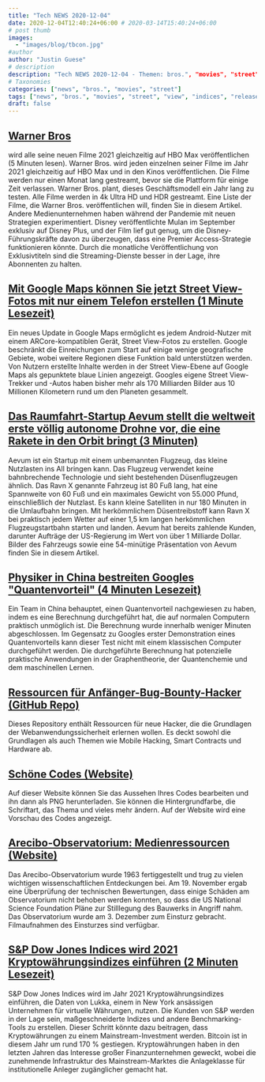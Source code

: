 ```yaml
---
title: "Tech NEWS 2020-12-04"
date: 2020-12-04T12:40:24+06:00 # 2020-03-14T15:40:24+06:00
# post thumb
images:
  - "images/blog/tbcon.jpg"
#author
author: "Justin Guese"
# description
description: "Tech NEWS 2020-12-04 - Themen: bros.", "movies", "street"
# Taxonomies
categories: ["news", "bros.", "movies", "street"]
tags: ["news", "bros.", "movies", "street", "view", "indices", "release"]
draft: false
---
```


## [Warner Bros](https://www.theverge.com/2020/12/3/22150605/hbo-max-warner-bros-movies-2021-simultaneous-release-matrix-godzilla-suicide-squad-space-jam?scrolla=5eb6d68b7fedc32c19ef33b4/1/010001762d6fc02f-cd9e3a39-96c8-4ae6-8181-4df6f2ae1130-000000/qMjXr9ieZgEhwZk3jdM-edcPTtngThxXnGMM9krcxpA=170)

 wird alle seine neuen Filme 2021 gleichzeitig auf HBO Max veröffentlichen (5 Minuten lesen). Warner Bros. wird jeden einzelnen seiner Filme im Jahr 2021 gleichzeitig auf HBO Max und in den Kinos veröffentlichen. Die Filme werden nur einen Monat lang gestreamt, bevor sie die Plattform für einige Zeit verlassen. Warner Bros. plant, dieses Geschäftsmodell ein Jahr lang zu testen. Alle Filme werden in 4k Ultra HD und HDR gestreamt. Eine Liste der Filme, die Warner Bros. veröffentlichen will, finden Sie in diesem Artikel. Andere Medienunternehmen haben während der Pandemie mit neuen Strategien experimentiert. Disney veröffentlichte Mulan im September exklusiv auf Disney Plus, und der Film lief gut genug, um die Disney-Führungskräfte davon zu überzeugen, dass eine Premier Access-Strategie funktionieren könnte. Durch die monatliche Veröffentlichung von Exklusivtiteln sind die Streaming-Dienste besser in der Lage, ihre Abonnenten zu halten.

## [Mit Google Maps können Sie jetzt Street View-Fotos mit nur einem Telefon erstellen (1 Minute Lesezeit)](https://www.theverge.com/2020/12/3/22149884/google-maps-street-view-photos-phone-android-update?scrolla=5eb6d68b7fedc32c19ef33b4/1/010001762d6fc02f-cd9e3a39-96c8-4ae6-8181-4df6f2ae1130-000000/P-sZU8VTh-fTIvaGo5mIg8RN2V3aKtjwbCaauAzq4B4=170)

 Ein neues Update in Google Maps ermöglicht es jedem Android-Nutzer mit einem ARCore-kompatiblen Gerät, Street View-Fotos zu erstellen. Google beschränkt die Einreichungen zum Start auf einige wenige geografische Gebiete, wobei weitere Regionen diese Funktion bald unterstützen werden. Von Nutzern erstellte Inhalte werden in der Street View-Ebene auf Google Maps als gepunktete blaue Linien angezeigt. Googles eigene Street View-Trekker und -Autos haben bisher mehr als 170 Milliarden Bilder aus 10 Millionen Kilometern rund um den Planeten gesammelt.

## [Das Raumfahrt-Startup Aevum stellt die weltweit erste völlig autonome Drohne vor, die eine Rakete in den Orbit bringt (3 Minuten)](https://techcrunch.com/2020/12/03/space-startup-aevum-debuts-worlds-first-fully-autonomous-orbital-rocket-launching-drone//1/010001762d6fc02f-cd9e3a39-96c8-4ae6-8181-4df6f2ae1130-000000/BSEf4Bn5qcCRv2YbIbT-TWfOJrMefh_jCZ9NU_rofBI=170)

 Aevum ist ein Startup mit einem unbemannten Flugzeug, das kleine Nutzlasten ins All bringen kann. Das Flugzeug verwendet keine bahnbrechende Technologie und sieht bestehenden Düsenflugzeugen ähnlich. Das Ravn X genannte Fahrzeug ist 80 Fuß lang, hat eine Spannweite von 60 Fuß und ein maximales Gewicht von 55.000 Pfund, einschließlich der Nutzlast. Es kann kleine Satelliten in nur 180 Minuten in die Umlaufbahn bringen. Mit herkömmlichem Düsentreibstoff kann Ravn X bei praktisch jedem Wetter auf einer 1,5 km langen herkömmlichen Flugzeugstartbahn starten und landen. Aevum hat bereits zahlende Kunden, darunter Aufträge der US-Regierung im Wert von über 1 Milliarde Dollar. Bilder des Fahrzeugs sowie eine 54-minütige Präsentation von Aevum finden Sie in diesem Artikel.

## [Physiker in China bestreiten Googles "Quantenvorteil" (4 Minuten Lesezeit)](https://www.nature.com/articles/d41586-020-03434-7/1/010001762d6fc02f-cd9e3a39-96c8-4ae6-8181-4df6f2ae1130-000000/58rh-LSvT562LqMtZ6sFxMM-gzAsFNvvtbKOrVNNWdo=170)

 Ein Team in China behauptet, einen Quantenvorteil nachgewiesen zu haben, indem es eine Berechnung durchgeführt hat, die auf normalen Computern praktisch unmöglich ist. Die Berechnung wurde innerhalb weniger Minuten abgeschlossen. Im Gegensatz zu Googles erster Demonstration eines Quantenvorteils kann dieser Test nicht mit einem klassischen Computer durchgeführt werden. Die durchgeführte Berechnung hat potenzielle praktische Anwendungen in der Graphentheorie, der Quantenchemie und dem maschinellen Lernen.

## [Ressourcen für Anfänger-Bug-Bounty-Hacker (GitHub Repo)](https://github.com/nahamsec/Resources-for-Beginner-Bug-Bounty-Hunters/1/010001762d6fc02f-cd9e3a39-96c8-4ae6-8181-4df6f2ae1130-000000/bky639exWEVNE_JWQZ52EaRDnegqz8wkYDjqwMOuNfo=170)

 Dieses Repository enthält Ressourcen für neue Hacker, die die Grundlagen der Webanwendungssicherheit erlernen wollen. Es deckt sowohl die Grundlagen als auch Themen wie Mobile Hacking, Smart Contracts und Hardware ab.

## [Schöne Codes (Website)](https://www.beautifulcodes.in//1/010001762d6fc02f-cd9e3a39-96c8-4ae6-8181-4df6f2ae1130-000000/-IZnac5ot3LDNqSwnnSVaC1WlUhRfKnZrdv3SUpAYCQ=170)

 Auf dieser Website können Sie das Aussehen Ihres Codes bearbeiten und ihn dann als PNG herunterladen. Sie können die Hintergrundfarbe, die Schriftart, das Thema und vieles mehr ändern. Auf der Website wird eine Vorschau des Codes angezeigt.

## [Arecibo-Observatorium: Medienressourcen (Website)](https://www.nsf.gov/news/special_reports/arecibo//1/010001762d6fc02f-cd9e3a39-96c8-4ae6-8181-4df6f2ae1130-000000/VmOoZY3Ubfoy_xR2sZYeVAlU_MS5gk_b2IeOfbvDksE=170)

 Das Arecibo-Observatorium wurde 1963 fertiggestellt und trug zu vielen wichtigen wissenschaftlichen Entdeckungen bei. Am 19. November ergab eine Überprüfung der technischen Bewertungen, dass einige Schäden am Observatorium nicht behoben werden konnten, so dass die US National Science Foundation Pläne zur Stilllegung des Bauwerks in Angriff nahm. Das Observatorium wurde am 3. Dezember zum Einsturz gebracht. Filmaufnahmen des Einsturzes sind verfügbar.

## [S&P Dow Jones Indices wird 2021 Kryptowährungsindizes einführen (2 Minuten Lesezeit)](https://www.reuters.com/article/cryptocurrencies-sp/sp-dow-jones-indices-to-launch-cryptocurrency-indexes-in-2021-idUSL1N2IJ0TG/1/010001762d6fc02f-cd9e3a39-96c8-4ae6-8181-4df6f2ae1130-000000/h77vMsO9navuJ1lRXFMIEfvpXUa_5vJuCWDRpl8AGaM=170)

 S&P Dow Jones Indices wird im Jahr 2021 Kryptowährungsindizes einführen, die Daten von Lukka, einem in New York ansässigen Unternehmen für virtuelle Währungen, nutzen. Die Kunden von S&P werden in der Lage sein, maßgeschneiderte Indizes und andere Benchmarking-Tools zu erstellen. Dieser Schritt könnte dazu beitragen, dass Kryptowährungen zu einem Mainstream-Investment werden. Bitcoin ist in diesem Jahr um rund 170 % gestiegen. Kryptowährungen haben in den letzten Jahren das Interesse großer Finanzunternehmen geweckt, wobei die zunehmende Infrastruktur des Mainstream-Marktes die Anlageklasse für institutionelle Anleger zugänglicher gemacht hat.

